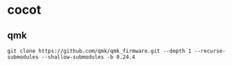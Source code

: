 # cocot
## qmk
```
git clone https://github.com/qmk/qmk_firmware.git --depth 1 --recurse-submodules --shallow-submodules -b 0.24.4
```
